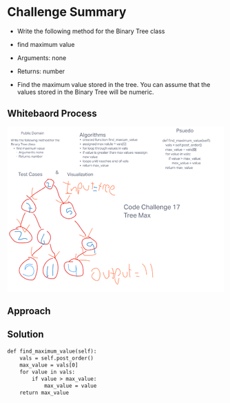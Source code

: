 # Challenge Summary
- Write the following method for the Binary Tree class

- find maximum value
- Arguments: none
- Returns: number
- Find the maximum value stored in the tree. You can assume that the values stored in the Binary Tree will be numeric.

## Whitebaord Process
![challenge17](challenge17whiteboard.png)

## Approach


## Solution
    def find_maximum_value(self):
        vals = self.post_order()
        max_value = vals[0]
        for value in vals:
            if value > max_value:
                max_value = value
        return max_value
